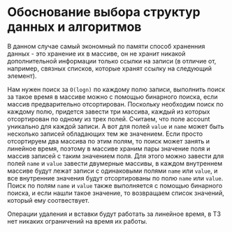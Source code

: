# Обоснование выбора структур данных и алгоритмов

В данном случае самый экономный по памяти способ
храненния данных - это хранение их в массиве, он не 
хранит никакой дополнительной информации только ссылки
на записи (в отличие от, например, связных списков, которые
хранят ссылку на следующий элемент).  
   
Нам нужен поиск за `O(logn)` по каждому полю записи, выполнить 
поиск за такое время в массиве можно с помощью бинарного поиска, 
если массив предварительно отсортирован. Поскольку необходим 
поиск по каждому полю, придется завести три массива, каждый 
из которых отсортирован по одному из трех полей. Считаем, что 
поле account уникально для каждой записи. А вот для полей 
`value` и `name` может быть несколько записей обладающих тем 
же значением. Если просто отсортируем два массива по этим полям, 
то поиск может занять и линейное время, поэтому в массиве 
храним пары значение поля и массив записей с таким значением 
поля. Для этого можно завести для полей `name` и `value` 
завести двумерные массивы, в каждом внутреннем массиве будут 
лежат записи с одинаковыми полями `name` или `value`, и все 
внутренние значения будут отсортированы по полю `name` или `value`. 
Поиск по полям `name` и `value` также выполняется с помощью 
бинарного поиска, и если нашли такое значение, то возвращаем 
список значений, который ему соотвествует.  
   
Операции удаления и вставки будут работать за линейное время, 
в ТЗ нет никаких ограничений на время их работы. 